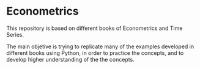 # Econometrics

This repository is based on different books of Econometrics and Time Series.

The main objetive is trying to replicate many of the examples developed in different books using Python, in order to practice the concepts, and to develop higher understanding of the the concepts.
